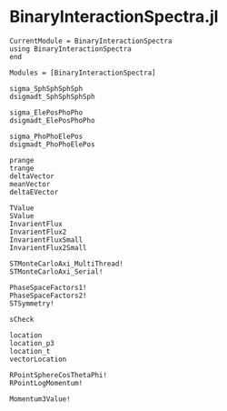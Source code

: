 # BinaryInteractionSpectra.jl



```@meta
CurrentModule = BinaryInteractionSpectra
using BinaryInteractionSpectra
end
```

```@autodocs
Modules = [BinaryInteractionSpectra]
```

```@docs
sigma_SphSphSphSph
dsigmadt_SphSphSphSph

sigma_ElePosPhoPho
dsigmadt_ElePosPhoPho

sigma_PhoPhoElePos
dsigmadt_PhoPhoElePos
```

```@docs
prange
trange
deltaVector
meanVector
deltaEVector
```

```@docs
TValue
SValue
InvarientFlux
InvarientFlux2
InvarientFluxSmall
InvarientFlux2Small
```

```@docs
STMonteCarloAxi_MultiThread!
STMonteCarloAxi_Serial!
```

```@docs
PhaseSpaceFactors1!
PhaseSpaceFactors2!
STSymmetry!
```

```@docs
sCheck
```

```@docs
location
location_p3
location_t
vectorLocation
```

```@docs
RPointSphereCosThetaPhi!
RPointLogMomentum!
```

```@docs
Momentum3Value!
```